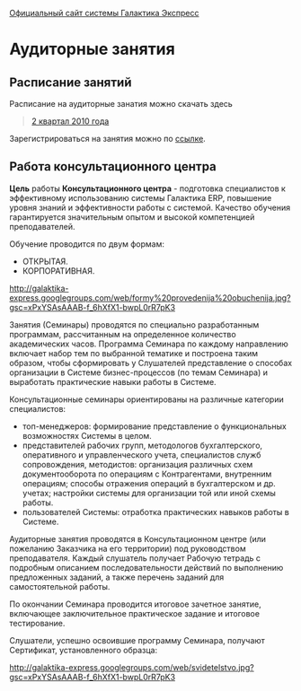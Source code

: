 [Официальный сайт системы Галактика Экспресс](http://galaktika-express.ru/)

# Аудиторные занятия #

## Расписание занятий ##
Расписание на аудиторные занатия можно скачать здесь

> [2 квартал 2010 года](http://code.google.com/p/galaktika-express/downloads/detail?name=Shedule%202010y2Q.doc&can=2&q=#makechanges)

Зарегистрироваться на занятия можно по [ссылке](http://galaktika.ru/service/education/).

## Работа консультационного центра ##

**Цель** работы **Консультационного центра** - подготовка специалистов к эффективному использованию системы Галактика  ERP, повышение уровня знаний и эффективности работы с системой. Качество обучения гарантируется значительным опытом и высокой компетенцией преподавателей.

Обучение проводится по двум формам:

  * ОТКРЫТАЯ.
  * КОРПОРАТИВНАЯ.

http://galaktika-express.googlegroups.com/web/formy%20provedenija%20obuchenija.jpg?gsc=xPxYSAsAAAB-f_6hXfX1-bwpL0rR7pK3


Занятия (Семинары) проводятся по специально разработанным программам, рассчитанным на  определенное количество академических часов. Программа Семинара по каждому направлению включает набор тем по выбранной тематике и построена таким образом, чтобы сформировать у Слушателей представление о способах организации в Системе бизнес-процессов (по темам Семинара) и выработать практические навыки работы в Системе.

Консультационные семинары ориентированы на различные категории специалистов:

  * топ-менеджеров: формирование представление о функциональных возможностях Системы в целом.
  * представителей рабочих групп, методологов бухгалтерского, оперативного и управленческого учета, специалистов служб сопровождения, методистов: организация различных схем документооборота по операциям с Контрагентами, внутренним операциям; способы отражения операций в бухгалтерском и др. учетах; настройки системы для организации той или иной схемы работы.
  * пользователей Системы: отработка практических навыков работы в Системе.

Аудиторные занятия проводятся в Консультационном центре (или пожеланию Заказчика на его территории) под руководством преподавателя. Каждый слушатель получает Рабочую тетрадь с подробным описанием последовательности действий по выполнению предложенных заданий, а также перечень заданий для самостоятельной работы.

По окончании Семинара проводится итоговое зачетное занятие, включающее заключительное практическое задание и итоговое тестирование.

Слушатели, успешно освоившие программу Семинара, получают Сертификат, установленного образца:

http://galaktika-express.googlegroups.com/web/svidetelstvo.jpg?gsc=xPxYSAsAAAB-f_6hXfX1-bwpL0rR7pK3